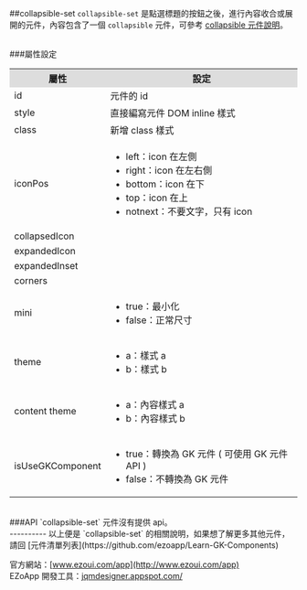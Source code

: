 ##collapsible-set
`collapsible-set` 是點選標題的按鈕之後，進行內容收合或展開的元件，內容包含了一個 `collapsible` 元件，可參考 [collapsible 元件說明](https://github.com/ezoapp/Learn-GK-Components/blob/master/docs/GKComponent-collapsible.md)。

<br/>
###屬性設定
<table>

<tr>
<th style="background:#ddd;">屬性</th>
<th style="background:#ddd;">設定</th>
</tr>

<tr>
<td>id</td>
<td>元件的 id</td>
</tr>

<tr>
<td>style</td>
<td>直接編寫元件 DOM inline 樣式</td>
</tr>

<tr>
<td>class</td>
<td>新增 class 樣式</td>
</tr>

<tr>
<td>iconPos</td>
<td><ul>
<li>left：icon 在左側</li>
<li>right：icon 在左右側</li>
<li>bottom：icon 在下</li>
<li>top：icon 在上</li>
<li>notnext：不要文字，只有 icon</li>
</ul></td>
</tr>

<tr>
<td>collapsedIcon</td>
<td></td>
</tr>

<tr>
<td>expandedIcon</td>
<td></td>
</tr>

<tr>
<td>expandedInset</td>
<td></td>
</tr>

<tr>
<td>corners</td>
<td></td>
</tr>

<tr>
<td>mini</td>
<td><ul>
<li>true：最小化</li>
<li>false：正常尺寸</li>
</ul></td>
</tr>

<tr>
<td>theme</td>
<td><ul>
<li>a：樣式 a</li>
<li>b：樣式 b</li>
</ul></td>
</tr>

<tr>
<td>content theme</td>
<td><ul>
<li>a：內容樣式 a</li>
<li>b：內容樣式 b</li>
</ul></td>
</tr>

<tr>
<td>isUseGKComponent</td>
<td><ul>
<li>true：轉換為 GK 元件 ( 可使用 GK 元件 API )</li>
<li>false：不轉換為 GK 元件</li>
</ul></td>
</tr>

</table>

<br/>
###API
`collapsible-set` 元件沒有提供 api。


<br/>
----------
以上便是 `collapsible-set` 的相關說明，如果想了解更多其他元件，請回 [元件清單列表](https://github.com/ezoapp/Learn-GK-Components)  

官方網站：[www.ezoui.com/app](http://www.ezoui.com/app)  
EZoApp 開發工具：[jqmdesigner.appspot.com/](http://jqmdesigner.appspot.com/)




